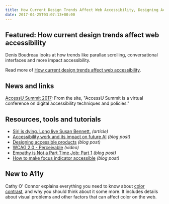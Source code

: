 ```yaml
---
title: How Current Design Trends Affect Web Accessibility, Designing Accessible Products, Empathy is Not a Part Time Job and More
date: 2017-04-25T03:07:13+00:00
---
```


## Featured: How current design trends affect web accessibility

Denis Boudreau looks at how trends like parallax scrolling, conversational interfaces and more impact accessibility.

Read more of [How current design trends affect web accessibility](https://www.deque.com/blog/current-design-trends-affect-web-accessibility/).

## News and links

[AccessU Summit 2017](http://environmentsforhumans.com/2017/accessu-summit/): From the site, "AccessU Summit is a virtual conference on digital accessibility techniques and policies."

## Resources, tools and tutorials

- [Siri is dying. Long live Susan Bennett.](https://www.typeform.com/blog/human-experience/siri-is-dying-long-live-susan-bennett/) *(article)*
- [Accessibility work and its impact on future AI](https://medium.com/@thisdotmedia/accessibility-work-and-its-impact-on-future-ai-e52f1006bcab) *(blog post)*
- [Designing accessible products](https://uxdesign.cc/designing-accessible-products-e8aa79b55ebc) *(blog post)*
- [WCAG 2.0 - Perceivable](https://www.youtube.com/watch?v=hXJ5vDVprp0) *(video)*
- [Empathy is Not a Part Time Job: Part 1](https://blog.prototypr.io/empathy-is-not-a-part-time-job-part-1-9d0859f6de9e) *(blog post)*
- [How to make focus indicator accessible](http://www.maxability.co.in/2017/04/how-to-make-focus-indicator-accessible/) *(blog post)*

## New to A11y

Cathy O' Connor explains everything you need to know about [color contrast](https://www.smashingmagazine.com/2014/10/color-contrast-tips-and-tools-for-accessibility/), and why you should think about it some more. It includes details about visual problems and other factors that can affect color on the web.

